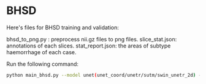 # BHSD

Here's files for BHSD training and validation:

bhsd_to_png.py : preprocess nii.gz files to png files.
slice_stat.json: annotations of each slices.
stat_report.json: the areas of subtype haemorrhage of each case.

Run the following command:
    
```bash
python main_bhsd.py --model unet(unet_coord/unetr/sutm/swin_unetr_2d) --save-model-path address_of_save_model_path
```
